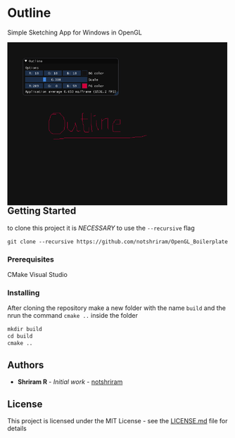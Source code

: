 # Outline

Simple Sketching App for Windows in OpenGL


<img src="screen.png" style="float: left; margin-right: 10px;" width=500px/>


## Getting Started
to clone this project it is *NECESSARY* to use the `--recursive` flag


```
git clone --recursive https://github.com/notshriram/OpenGL_Boilerplate
```

### Prerequisites

CMake 
Visual Studio

### Installing
After cloning the repository make a new folder with the name `build` and the nrun the command `cmake ..` inside the folder 

```
mkdir build
cd build
cmake ..
```

## Authors

* **Shriram R** - *Initial work* - [notshriram](https://github.com/notshriram)

## License

This project is licensed under the MIT License - see the [LICENSE.md](LICENSE.md) file for details
